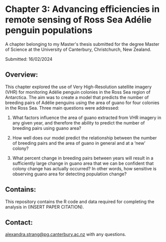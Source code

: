 # Chapter 3: Advancing efficiencies in remote sensing of Ross Sea Adélie penguin populations
A chapter belonging to my Master's thesis submitted for the degree Master of Science at the University of Canterbury, Christchurch, New Zealand. 

Submitted: 16/02/2024

## Overview:
This chapter explored the use of Very High-Resolution satellite imagery (VHR) for monitoring Adélie penguin colonies in the Ross Sea region of Antarctica. The aim was to create a model that predicts the number of breeding pairs of Adélie penguins using the area of guano for four colonies in the Ross Sea. Three main questions were addressed: 

  1) What factors influence the area of guano extracted from VHR imagery in any given year, and therefore the ability to predict the number of breeding pairs using       guano area?

  2) How well does our model predict the relationship between the number of breeding pairs and the area of guano in general and at a ‘new’ colony?

  3) What percent change in breeding pairs between years will result in a sufficiently large change in guano area that we can be confident that colony change has        actually occurred? In other words, how sensitive is observing guano area for detecting population change?

## Contains:
This repository contains the R code and data required for completing the analysis in (INSERT PAPER CITATION). 

## Contact:
alexandra.strang@pg.canterbury.ac.nz with any questions.
